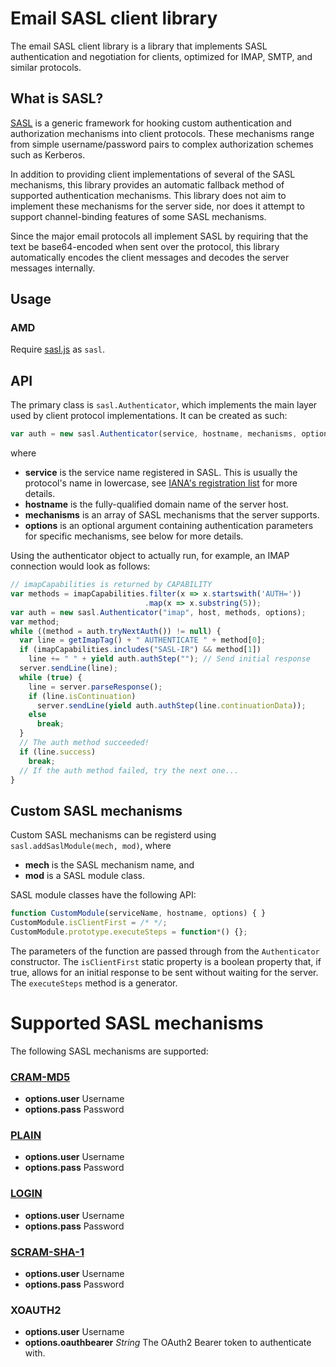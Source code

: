 # Email SASL client library

The email SASL client library is a library that implements SASL authentication
and negotiation for clients, optimized for IMAP, SMTP, and similar protocols.

## What is SASL?

[SASL](http://tools.ietf.org/html/rfc4422) is a generic framework for hooking
custom authentication and authorization mechanisms into client protocols. These
mechanisms range from simple username/password pairs to complex authorization
schemes such as Kerberos.

In addition to providing client implementations of several of the SASL
mechanisms, this library provides an automatic fallback method of supported
authentication mechanisms. This library does not aim to implement these
mechanisms for the server side, nor does it attempt to support channel-binding
features of some SASL mechanisms.

Since the major email protocols all implement SASL by requiring that the text be
base64-encoded when sent over the protocol, this library automatically encodes
the client messages and decodes the server messages internally.

## Usage

### AMD

Require [sasl.js](src/sasl.js) as `sasl`.

## API

The primary class is `sasl.Authenticator`, which implements the main layer used
by client protocol implementations. It can be created as such:

```javascript
var auth = new sasl.Authenticator(service, hostname, mechanisms, options);
```

where

* **service** is the service name registered in SASL. This is usually the
  protocol's name in lowercase, see [IANA's registration list](http://www.iana.org/assignments/gssapi-service-names/gssapi-service-names.xhtml)
  for more details.
* **hostname** is the fully-qualified domain name of the server host.
* **mechanisms** is an array of SASL mechanisms that the server supports.
* **options** is an optional argument containing authentication parameters for
  specific mechanisms, see below for more details.

Using the authenticator object to actually run, for example, an IMAP connection
would look as follows:

```javascript
// imapCapabilities is returned by CAPABILITY
var methods = imapCapabilities.filter(x => x.startswith('AUTH='))
                              .map(x => x.substring(5));
var auth = new sasl.Authenticator("imap", host, methods, options);
var method;
while ((method = auth.tryNextAuth()) != null) {
  var line = getImapTag() + " AUTHENTICATE " + method[0];
  if (imapCapabilities.includes("SASL-IR") && method[1])
    line += " " + yield auth.authStep(""); // Send initial response
  server.sendLine(line);
  while (true) {
    line = server.parseResponse();
    if (line.isContinuation)
      server.sendLine(yield auth.authStep(line.continuationData));
    else
      break;
  }
  // The auth method succeeded!
  if (line.success)
    break;
  // If the auth method failed, try the next one...
}
```

## Custom SASL mechanisms
Custom SASL mechanisms can be registerd using `sasl.addSaslModule(mech, mod)`,
where

* **mech** is the SASL mechanism name, and
* **mod** is a SASL module class.

SASL module classes have the following API:
```javascript
function CustomModule(serviceName, hostname, options) { }
CustomModule.isClientFirst = /* */;
CustomModule.prototype.executeSteps = function*() {};
```

The parameters of the function are passed through from the `Authenticator`
constructor. The `isClientFirst` static property is a boolean property that, if
true, allows for an initial response to be sent without waiting for the server.
The `executeSteps` method is a generator.

# Supported SASL mechanisms

The following SASL mechanisms are supported:
### [CRAM-MD5](http://tools.ietf.org/html/rfc2195)
* **options.user** Username
* **options.pass** Password

### [PLAIN](http://tools.ietf.org/html/rfc4616)
* **options.user** Username
* **options.pass** Password

### [LOGIN](https://tools.ietf.org/html/draft-murchison-sasl-login-00)
* **options.user** Username
* **options.pass** Password

### [SCRAM-SHA-1](http://tools.ietf.org/html/rfc5802)
* **options.user** Username
* **options.pass** Password

### XOAUTH2
* **options.user** Username
* **options.oauthbearer** *String* The OAuth2 Bearer token to authenticate with.

